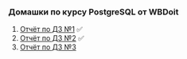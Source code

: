 ### Домашки по курсу PostgreSQL от WBDoit


1. [Отчёт по ДЗ №1](./hw_1.md) ✅
2. [Отчёт по ДЗ №2](./hw_2.md) ✅
3. [Отчёт по ДЗ №3](./hw_3.md)